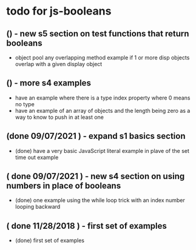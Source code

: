 # todo for js-booleans

## () - new s5 section on test functions that return booleans
* object pool any overlapping method example if 1 or more disp objects overlap with a given display object

## () - more s4 examples
* have an example where there is a type index property where 0 means no type
* have an example of an array of objects and the length being zero as a way to know to push in at least one

##  (done 09/07/2021 ) - expand s1 basics section
* (done) have a very basic JavaScript literal example in plave of the set time out example

## ( done 09/07/2021 ) - new s4 section on using numbers in place of booleans
* (done) one example using the while loop trick with an index number looping backward

## ( done 11/28/2018 ) - first set of examples
* (done) first set of examples

